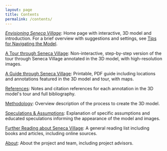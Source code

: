 ```yaml
---
layout: page
title: Contents
permalink: /contents/
---
```


[*Envisioning Seneca Village*](/index): Home page with interactive, 3D model and introduction. For a brief overview with suggestions and settings, see [Tips for Navigating the Model](/tips).  

[A Tour through Seneca Village](/tour): Non-interactive, step-by-step version of the tour through Seneca Village annotated in the 3D model, with high-resolution images.

[A Guide through Seneca Village](/pdf/ESV.pdf): Printable, PDF guide including locations and annotations featured in the 3D model and tour, with maps. 

[References](/references): Notes and citation references for each annotation in the 3D model's tour and full bibliography.  

[Methodology](/methodology): Overview description of the process to create the 3D model.

[Speculations & Assumptions](/speculations): Explanation of specific assumptions and educated speculations informing the appearance of the model and images.

[Further Reading about Seneca Village](/readings): A general reading list including books and articles, including online sources.  

[About](/about): About the project and team, including project advisors.

